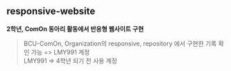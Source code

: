 ## responsive-website
**2학년, ComOn 동아리 활동에서 반응형 웹사이트 구현**
> BCU-ComOn, Organization의 responsive, repository 에서 구현한 기록 확인 가능 => LMY991 계정 <br />
> LMY991 => 4학년 되기 전 사용 계정 <br />
